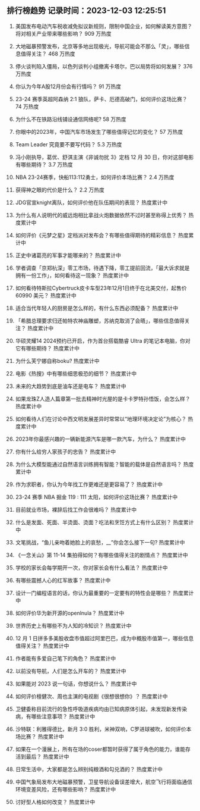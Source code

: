 
## 排行榜趋势 记录时间：2023-12-03 12:25:51
  
  1. 美国发布电动汽车税收减免拟议新规则，限制中国企业，如何解读美方意图？将对相关产业带来哪些影响？ 909 万热度
    
  2. 大地磁暴预警发布，北京等多地出现极光，导航可能会不那么「灵」，哪些信息值得关注？ 468 万热度
    
  3. 停火谈判陷入僵局，以色列谈判小组撤离卡塔尔，巴以局势将如何发展？ 376 万热度
    
  4. 你认为今年A股12月份会有行情吗？ 91 万热度
    
  5. 23-24 赛季英超阿森纳 2:1 狼队，萨卡、厄德高破门，如何评价这场比赛？ 74 万热度
    
  6. 为什么不在铁路沿线铺设通信网络呢? 58 万热度
    
  7. 你眼中的2023年，中国汽车市场发生了哪些值得记忆的变化？ 57 万热度
    
  8. Team Leader 究竟要不要写代码？ 5.3 万热度
    
  9. 冯小刚执导，葛优、舒淇主演《非诚勿扰 3》定档 12 月 30 日，你对这部电影有哪些期待？ 3.7 万热度
    
  10. NBA 23-24赛季，快船113:112勇士，如何评价本场比赛？ 2.4 万热度
    
  11. 获得神之眼的代价是什么？ 2.2 万热度
    
  12. JDG官宣knight离队，如何评价他在队伍期间的表现？ 热度累计中
    
  13. 为什么有人说明代的威远炮相比拿战火炮数据依然不过时甚至称得上优秀？ 热度累计中
    
  14. 如何评价《元梦之星》定档派对发布会？有哪些值得期待的精彩信息？ 热度累计中
    
  15. 正史中诸葛亮的军事才能哪来的？ 热度累计中
    
  16. 学者调查「京郑杭深」零工市场，待遇下降，零工提前回流，「最大诉求就是拥有一份工作」，如何看待这一现象？ 热度累计中
    
  17. 如何看待特斯拉Cybertruck皮卡车型23年12月1日终于在北美交付，起售价60990 美元？ 热度累计中
    
  18. 适合当代年轻人的厨房是怎么样的，有什么东西必须配备？ 热度累计中
    
  19. 「希腊总理要求归还帕特农神庙雕塑，苏纳克取消了会晤」，哪些信息值得关注？ 热度累计中
    
  20. 华硕灵耀14 2024预约已开启，作为首台搭载酷睿 Ultra 的笔记本电脑，你对它有哪些期待？ 热度累计中
    
  21. 为什么芙宁娜自称boku? 热度累计中
    
  22. 电影《热搜》中有哪些细思极恐的细节？ 热度累计中
    
  23. 未来的大趋势到底是油车还是电车？ 热度累计中
    
  24. 如果龙珠Z人造人篇章第一批去精神时光屋的是卡卡罗特孙悟饭，会怎么样？ 热度累计中
    
  25. 如何看待人们在讨论中西文明发展差异时常常以“地理环境决定论”为核心？ 热度累计中
    
  26. 2023年你最感兴趣的一辆新能源汽车是哪一款汽车，为什么？ 热度累计中
    
  27. 你有什么给穷人家孩子的忠告？ 热度累计中
    
  28. 为什么大模型能通过自然语言训练拥有智能？智能的载体是自然语言吗？ 热度累计中
    
  29. 作为求职者，你认为今年找工作更难还是更容易了？ 热度累计中
    
  30. 23-24 赛季 NBA 掘金 119 : 111 太阳，如何评价这场比赛？ 热度累计中
    
  31. 目前就业市场，裸辞后找工作会很难吗？ 热度累计中
    
  32. 什么是发面、死面、半烫面、烫面？吃法和烹饪方式上有什么区别？ 热度累计中
    
  33. 文笔挑战，“鱼儿亲吻着她脸上的哀愁，__”你会怎么接下一句? 热度累计中
    
  34. 《一念关山》第 11-14 集拍得如何？有哪些值得关注的剧情点？ 热度累计中
    
  35. 学校的家长会每学期开一次，你对家长会有什么看法？ 热度累计中
    
  36. 有哪些震撼人心的红军故事？ 热度累计中
    
  37. 设计一门编程语言的话，你认为最重要的一定要有的特性会是哪些？ 热度累计中
    
  38. 如何评价华为新开源的openlnula？ 热度累计中
    
  39. 世界历史上有哪些不为人知的冷知识？ 热度累计中
    
  40. 12 月 1 日拼多多美股收盘市值超过阿里巴巴，成为中概股市值第一，哪些信息值得关注？ 热度累计中
    
  41. 作者能有多爱自己笔下的角色？ 热度累计中
    
  42. 以前没有导航，人们是怎么开车的？ 热度累计中
    
  43. 如果能对 2023 说一句话，你想说什么？ 热度累计中
    
  44. 如何评价檀健次、周也主演的电视剧《很想很想你》？ 热度累计中
    
  45. 卫健委称目前流行的急性呼吸道疾病均由已知病原体引起，未发现新发传染病，有哪些注意事项？ 热度累计中
    
  46. 沙特联：利雅得德比，新月 3:0 胜利，米神双响，C罗进球被吹，如何评价本场比赛？ 热度累计中
    
  47. 如果在一个漫展上，所有在场的coser都暂时获得了属于角色的能力，谁能存活到最后？ 热度累计中
    
  48. 日常生活中，大家都是怎么辨别纯粮酒和勾兑酒的？ 热度累计中
    
  49. 中国气象局发布大地磁暴预警，卫星导航设备误差增大，航空飞行将面临通信环境变差风险，还有哪些影响？ 热度累计中
    
  50. 讨好型人格如何改变？ 热度累计中
    